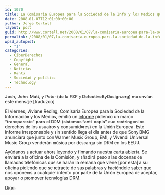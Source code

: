 ```yaml
---
id: 1070
title: La Comisaria Europea para la Sociedad de la Info y los Medios quiere que se apoye el DRM
date: 2008-01-07T12:01:00+00:00
author: Jorge Cortell
layout: post
guid: http://www.cortell.net/2008/01/07/la-comisaria-europea-para-la-sociedad-de-la-info-y-los-medios-quiere-que-se-apoye-el-drm/
permalink: /2008/01/07/la-comisaria-europea-para-la-sociedad-de-la-info-y-los-medios-quiere-que-se-apoye-el-drm/
wpsd_autopost:
  - "1"
categories:
  - CiberDerechos
  - Copyfight
  - General
  - Noticias
  - Rants
  - Sociedad y polí­tica
  - Technology
---
```

Josh, John, Matt, y Peter (de la FSF y DefectiveByDesign.org) me enví­an este mensaje [traduzco]:

El viernes, Viviane Reding, Comisaria Europea para la Sociedad de la Información y los Medios, emitió un <a target="_blank" title="Report" href="http://defectivebydesign.org/sites/nodrm.civicactions.net/modules/civicrm/extern/url.php?u=388&qid=377585">informe</a> pidiendo un marco &#8220;transparente&#8221; para el DRM (sistemas &#8220;anti-copia&#8221; que restringen los derechos de los usuairos y consumidores) en la Unión Europea. Este informe irresponsable y sin sentido llega el dí­a antes de que Sony BMG anunciara que junto con Warner Music Group, EMI, y Vivendi Universal Music Group venderán música por descarga sin DRM en los EEUU.

Ayúdanos a actuar ahora leyendo y firmando nuestra <a target="_blank" title="OpenLetter" href="http://defectivebydesign.org/sites/nodrm.civicactions.net/modules/civicrm/extern/url.php?u=387&qid=377585">carta abierta</a>. Se enviará a la oficina de la Comisión, y añadirá peso a las docenas de llamadas telefónicas que se harán la semana que viene [por esta] a su oficina pidiendo que se retracte de sus palabras y haciéndole saber que nos oponems a cualquier intento por parte de la Unión Europea de aceptar, apoyar o promover tecnologí­as DRM.
  
<a target="_blank" title="Digg this story" href="http://defectivebydesign.org/sites/nodrm.civicactions.net/modules/civicrm/extern/url.php?u=386&qid=377585">Digg</a>.